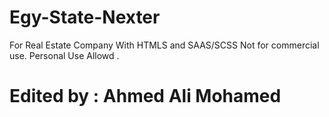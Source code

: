 # Egy-State-Nexter

For Real Estate Company 
With HTMLS and SAAS/SCSS 
Not for commercial use.
Personal Use Allowd .

# Edited by : Ahmed Ali Mohamed

